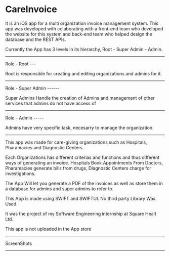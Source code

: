 # CareInvoice

It is an iOS app for a multi organization invoice management system. This app was developed with colaborating with a front-end team who developed the website for this system and back-end team who helped design the database and the REST APIs.

Currently the App has 3 levels in its hierarchy, Root - Super Admin - Admin.

----
Role - Root ---

Root is responsible for creating and editing organizations and admins for it.

---

Role - Super Admin ------

Super Admins Handle the creation of Admins and management of other services that admins do not have access of

---

Role - Admin -----

Admins have very specific task, necesarry to manage the organization.

---

This app was made for care-giving organizations such as Hospitals, Pharamacies and Diagnostic Centers.

Each Organizations has different criterias and functions and thus different ways of generating an invoice. Hospitals Book Appointments From Doctors, Pharamacies generate bills from drugs, Diagnostic Centers charge for investigations.

The App Will let you generate a PDF of the invoices as well as store them in a database for admins and super admins to refer to.

This App is made using SWIFT and SWIFTUI. No third party Library Was Used.

It was the project of my Software Engineering internship at Square Healt Ltd.

This app is not uploaded in the App store

---

ScreenShots



---
